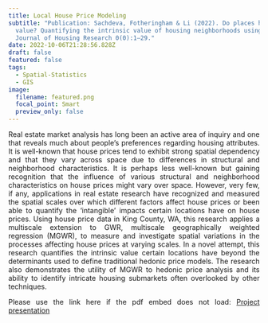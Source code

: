 ```yaml
---
title: Local House Price Modeling
subtitle: "Publication: Sachdeva, Fotheringham & Li (2022). Do places have
  value? Quantifying the intrinsic value of housing neighborhoods using MGWR.
  Journal of Housing Research 0(0):1–29."
date: 2022-10-06T21:28:56.828Z
draft: false
featured: false
tags:
  - Spatial-Statistics
  - GIS
image:
  filename: featured.png
  focal_point: Smart
  preview_only: false
---
```

<div style="text-align: justify"> Real estate market analysis has long been an active area of inquiry and one that reveals much about people’s preferences regarding housing attributes. It is well-known that house prices tend to exhibit strong spatial dependency and that they vary across space due to differences in structural and neighborhood characteristics. It is perhaps less well-known but gaining recognition that the influence of various structural and neighborhood characteristics on house prices might vary over space. However, very few, if any, applications in real estate research have recognized and measured the spatial scales over which different factors affect house prices or been able to quantify the ‘intangible’ impacts certain locations have on house prices. Using house price data in King County, WA, this research applies a multiscale extension to GWR, multiscale geographically weighted regression (MGWR), to measure and investigate spatial variations in the processes affecting house prices at varying scales. In a novel attempt, this research quantifies the intrinsic value certain locations have beyond the determinants used to define traditional hedonic price models. The research also demonstrates the utility of MGWR to hedonic price analysis and its ability to identify intricate housing submarkets often overlooked by other techniques.

<object data="../../housing_presentation.pdf" width="100%" height="800" type='application/pdf'></object>

Please use the link here if the pdf embed does not load:
[P﻿roject presentation](https://drive.google.com/file/d/1c1q7bNIf_TEom73BHNkP4Yl85bt-fEMb/view?usp=sharing)

